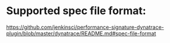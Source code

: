 # Supported spec file format: 
https://github.com/jenkinsci/performance-signature-dynatrace-plugin/blob/master/dynatrace/README.md#spec-file-format
